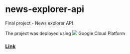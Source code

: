 # news-explorer-api

Final project - News explorer API

The project was deployed using <img src="https://img.icons8.com/color/24/000000/google-cloud.png"/> Google Cloud Platform

### [Link](https://api.gnews.students.nomoreparties.sbs/)

